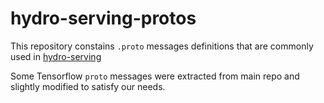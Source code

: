 # hydro-serving-protos
This repository constains `.proto` messages definitions that are commonly used in [hydro-serving](https://github.com/Hydrospheredata/hydro-serving)

Some Tensorflow `proto` messages were extracted from main repo and slightly modified to satisfy our needs.